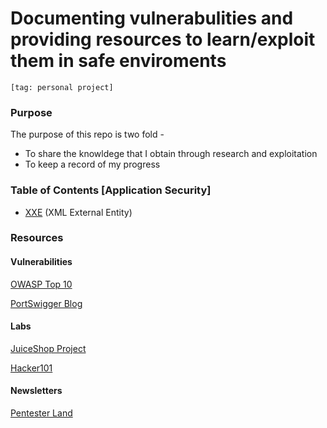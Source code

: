 # Documenting vulnerabulities and providing resources to learn/exploit them in safe enviroments

`[tag: personal project]`

### Purpose

The purpose of this repo is two fold -
- To share the knowldege that I obtain through research and exploitation
- To keep a record of my progress

### Table of Contents [Application Security]
- [XXE](https://github.com/nerdyamigo/learntohack/tree/master/XXE) (XML  External Entity)


### Resources

#### Vulnerabilities

[OWASP Top 10](https://www.owasp.org/index.php/Category:OWASP_Top_Ten_Project)

[PortSwigger Blog](https://portswigger.net/blog)

#### Labs

[JuiceShop Project](https://www.owasp.org/index.php/OWASP_Juice_Shop_Project)

[Hacker101](https://www.hacker101.com/)

#### Newsletters

[Pentester Land](https://pentester.land/)
